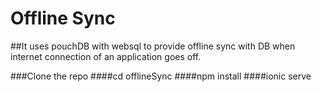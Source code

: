 # Offline Sync

##It uses pouchDB with websql to provide offline sync with DB when internet connection of an application goes off.

###Clone the repo
####cd offlineSync
####npm install
####ionic serve
